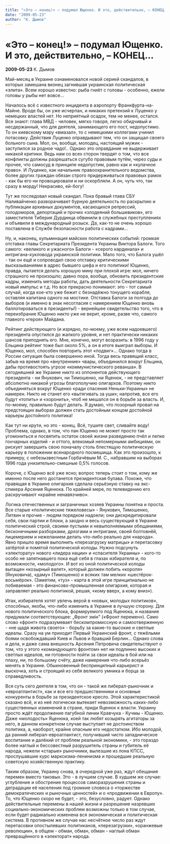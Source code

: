 ```yaml
---
title: "«Это – конец!» – подумал Ющенко. И это, действительно, – КОНЕЦ…"
date: "2009-05-23"
author: "К. Дымов"
---
```


# «Это – конец!» – подумал Ющенко. И это, действительно, – КОНЕЦ…

**2009-05-23** К. Дымов

Май-месяц в Украине ознаменовался новой серией скандалов, в которых замешана вконец загнившая украинская политическая «элита». Всем хорошо известно: рыба гниёт с головы - особенно, ежели головы у рыбы нет вовсе...

Началось всё с известного инцидента в аэропорту Франкфурта-на-Майне. Вроде бы, он уже исчерпан, и никаких претензий к Луценко у немецких властей нет. Но неприятный осадок, тем не менее, остался. Все знают: глава МВД - человек, мягко говоря, легко обидчивый и несдержанный, что для деятеля, занимающего его пост, недопустимо. То он киевскому мэру «вмазал», то с немецкими коллегами учинил потасовку. Действия Луценко оправдывают тем, что он защищал своего больного сына. Мол, он, вообще, молодец, настоящий мужик - заступился за родное чадо!.. Однако это оправдание не выдерживает никакой критики. Ведь нам со всех сторон твердят о том, что все конфликты должны разрешаться сугубо правовым путём, через суды и прочее, что самосуд в принципе недопустим, равно как и «кулачное право». И Луценко, как начальник правоохранительного ведомства, более других граждан обязан строго придерживаться правовых рамок - как бы его ни провоцировали и ни оскорбляли. А он, чуть что, так сразу в морду! Некрасиво, ей-богу!

Тут же последовал новый скандал. Пока бравый глава СБУ Наливайченко разворачивает бурную деятельность по раскрытию и публикации архивных документов, касающихся репрессий, голодоморов, депортаций и прочих «злодеяний большевиков», его заместителя Тиберия Дурдинца обвинили в служебных преступлениях и объявили в международный розыск. Да, как-то не очень хорошо поставлена в Службе безопасности работа с кадрами...

Ну, и, наконец, кульминация майских политических событий: громкая отставка главы Секретариата Президента Украины Виктора Балоги. Того самого: «великого и ужасного» Балоги - «серого кардинала» и интригана-кукловода украинской политики. Мало того, что Балога ушёл - так он ещё и сопроводил свою отставку критическими высказываниями в адрес бывшего шефа и его политики! Ющенко, правда, пытается делать хорошую мину при плохой игре: мол, ничего страшного не произошло; давно пора, вообще, обновить президентские кадры, изменить методы работы, дать деятельности Секретариата новый импульс и т.д. Но все прекрасно понимают: это - тот самый случай, когда кое-кто уже бежит с безнадёжно тонущего корабля, оставляя капитана одного на мостике. Отставка Балоги за полгода до выборов (и именно в знак несогласия с намерением Ющенко вновь баллотироваться в президенты!) - вернейшее свидетельство того, что в переизбрание Ющенко никто уже не верит, кроме, разве что, самого главного «героя» Майдана.

Рейтинг действующего (и изрядно, по-моему, уже всем надоевшего) президента опустился до жалкого уровня, и нет практически никаких шансов приподнять его. Мне, конечно, могут возразить: в 1996 году у Ельцина рейтинг тоже был около 5%, а он в итоге выиграл выборы. И Ющенко, мол, способен повторить этот «подвиг»... Однако тогда в России ситуация была совершенно иной. Тогда весь правящий класс, забыв на время про «внутренние» чвары, объединился вокруг Ельцина, дабы противостоять угрозе «коммунистического реванша». В сегодняшней же Украине никто из оппонентов действующего президента - ни Янукович, ни Тимошенко, ни Яценюк, - не представляет абсолютно никакой угрозы благополучию олигархов. Поэтому никто объединяться вокруг Ющенко «ради спасения Неньки-Украины» не намерен. Никто не станет его «вытягивать за уши»; напротив, все его будут «топить» и «хоронить», чтоб не мешался он в борьбе за власть. И, по-моему, правильно будут делать. Я думаю, что позорный провал на предстоящих выборах должен стать достойным концом достойной карьеры достойного политика!

Как тут ни крути, но это - конец. Всё, тушите свет, сливайте воду! Проблема, однако, в том, что пан Ющенко не может просто так угомониться и посвятить остаток своей жизни разведению пчёл и лепке гончарных изделий - и оттого, влекомый непомерными амбициями, он рискует завершить свою поначалу столь блестящую политическую карьеру в положении всенародного посмешища. Как это произошло, к примеру, с небезызвестным Горбачёвым М. С., набравшим на выборах 1996 года унизительно-смешные 0,5% голосов.

Короче, с Ющенко всё уже ясно; вопрос теперь стоит о том, кому же именно после него достанется президентская булава. Похоже, что правящая в Украине олигархия сделала серьёзную ставку на экс-спикера Арсения Яценюка. По крайней мере, по телевидению его раскручивают «крайне ненавязчиво».

Логика отечественных и заграничных хозяев Украины понятна и проста. Все старые «политические тяжеловесы» - Янукович, Тимошенко, Литвин и прочие - людям порядком надоели; они дискредитировали себя, свои партии и блоки, а заодно и весь существующий в Украине политический строй, своими пустыми и невыполняемыми обещаниями, бесконечными разборками, дрязгами и интригами, своей болтовнёй, лицемерием и нежеланием делать что-либо реально для «народа». Явно пришло время выполнить «перезагрузку матрицы» и перетасовку затёртой и помятой политической колоды. Нужно подсунуть «электорату» нового «лидера нации» и «спасителя Украины» - кого-то особо не запятнавшего пока ещё себя в глазах избирателя и, по возможности, «молодого». И вот из оной политической колоды вытащен «козырный валет», который должен побить «короля» (Януковича), «даму» (Тимошенко) и всяких там мелких «шестёрок-восьмёрок». (Заметим, «туз» - карта в этой игре принципиально не побиваемая - это финансово-промышленная олигархия, которая и заправляет реально политикой, решая, «кому вверх, а кому вниз»).

Итак, избирателя хотят увлечь верой в «новых, молодых политиков», способных, якобы, что-либо изменить в Украине в лучшую сторону. Для нового политического блока, формируемого под Яценюка, и название придумали соответствующее: „Фронт змін" («Фронт перемен»). Само слово «фронт» подразумевает бескомпромиссную и самоотверженную - «не щадя живота своего» - борьбу за какие-то высокие и светлые идеалы. Сразу на ум приходит Первый Украинский фронт, с тяжёлыми боями освобождавший Киев и Львов и бравший Берлин... Однако слова и дела, и даже сама внешность Арсения Петровича свидетельствуют о том, что у этого «командующего фронтом» нет ни подлинно высоких и светлых идеалов, ни готовности пойти за свои идеалы в бой или на плаху, ни, по большому счёту, даже намерения что-либо всерьёз менять в Украине. Обыкновенный беспринципный карьерист и выскочка, хоть и строящий из себя великого умника и борца за справедливость.

Вся суть сего деятеля в том, что он - такой же либерал-рыночник и «евроатлантист», как и все его предшественники и основные конкуренты в борьбе за президентское кресло. Этой характеристикой сказано всё, и из неё логически вытекает невозможность каких-либо существенных изменений в стране, приди Яценюк к власти. Украину просто ждёт продолжение пагубной линии Кравчука - Кучмы - Ющенко. Даже «молодость» Яценюка, коей так любят козырять агитаторы за него, в данном конкретном случае выступает не достоинством политика, а, наоборот, крайне опасным его недостатком. Ибо молодой, да ранний либерал-евроатлантист, получивший чисто западническое воспитание и далёкий от проблем реальной экономики, - это гораздо более наглый и бессовестный разрушитель страны и губитель её народа, нежели «старые» рыночники, вылезшие из лона КПСС, прослушавшие курс марксизма-ленинизма и прошедшие реальную советскую хозяйственную практику.

Таким образом, Украину снова, в очередной уже раз, ждут обещания перемен вместо таковых. Это - в лучшем случае. В худшем же случае: углубление и обострение процессов саморазрушения страны и деградации её населения под громкие словеса о «торжестве демократических и рыночных ценностей» и о «продвижении в Европу». То, что Ющенко скоро не будет, - это, безусловно, радует. Однако действительные перемены в нашей жизни и разрешение назревших социально-экономических проблем возможны только в том случае, если будет радикально изменена вся экономическая и политическая система. В противном же случае нас несчётное число раз ждут перетасовки опостылевших политиканов, «перезагрузки», «оранжевые революции», в общем - обман, обман, обман - наглый обман превращённого в «электорат» народа.
